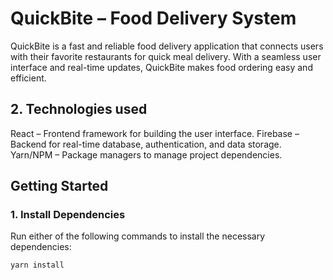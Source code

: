 # QuickBite – Food Delivery System

QuickBite is a fast and reliable food delivery application that connects users with their favorite restaurants for quick meal delivery. With a seamless user interface and real-time updates, QuickBite makes food ordering easy and efficient.

## 2. Technologies used
React – Frontend framework for building the user interface.
Firebase – Backend for real-time database, authentication, and data storage.
Yarn/NPM – Package managers to manage project dependencies.

## Getting Started

### 1. Install Dependencies

Run either of the following commands to install the necessary dependencies:

```bash
yarn install


